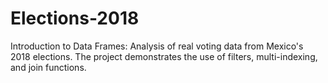 # Elections-2018
Introduction to Data Frames: Analysis of real voting data from Mexico's 2018 elections. The project demonstrates the use of filters, multi-indexing, and join functions.
